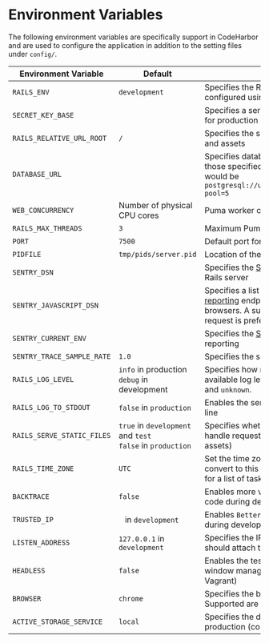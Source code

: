 # Environment Variables

The following environment variables are specifically support in CodeHarbor and are used to configure the application in addition to the setting files under `config/`.

| Environment Variable | Default | Description |  
|- |- |- |
| `RAILS_ENV` | `development` | Specifies the Rails environment which can be configured using the files in `config/environments` |  
| `SECRET_KEY_BASE` | ` ` | Specifies a server-side secret for Rails, must be set for production |  
| `RAILS_RELATIVE_URL_ROOT` | `/` | Specifies the subpath of the application, used for links and assets |  
| `DATABASE_URL` | ` ` | Specifies database parameters to use, rather than those specified in `config/database.yml`. A valid URL would be `postgresql://username:password@host:5432/database?pool=5` |  
| `WEB_CONCURRENCY` | Number of physical CPU cores | Puma worker count in production for cluster mode |
| `RAILS_MAX_THREADS` | `3` | Maximum Puma thread count per worker |  
| `PORT` | `7500` | Default port for the web server |
| `PIDFILE` | `tmp/pids/server.pid` | Location of the file to store the Puma process ID |
| `SENTRY_DSN` | ` ` | Specifies the [Sentry error reporting](https://sentry.io) endpoint for the Rails server |  
| `SENTRY_JAVASCRIPT_DSN` | ` `    | Specifies a list of comma-separated [Sentry error reporting](https://sentry.io) endpoints for the frontend used by browsers. A subdomain endpoint for the respective request is preferred, otherwise the first value is used. |  
| `SENTRY_CURRENT_ENV` | ` ` | Specifies the [Sentry](https://sentry.io) environment used for error reporting |  
| `SENTRY_TRACE_SAMPLE_RATE` | `1.0` | Specifies the sampling rate for traces in [Sentry](https://sentry.io) |  
| `RAILS_LOG_LEVEL` | `info` in production<br>`debug` in development | Specifies how many log messages to print. The available log levels are: `debug`, `info`, `warn`, `error`, `fatal`, and `unknown`. |  
| `RAILS_LOG_TO_STDOUT` | `false` in `production` | Enables the server to print log output to the command line |  
| `RAILS_SERVE_STATIC_FILES` | `true` in `development` and `test`<br>`false` in `production` | Specifies whether the Rails server should be able to handle requests for non-dynamic resources (e.g., assets) |  
| `RAILS_TIME_ZONE` | `UTC` | Set the time zone and make Active Record auto-convert to this zone for renderings. Run `rake -D time` for a list of tasks for finding time zone names. |
| `BACKTRACE` | `false` | Enables more verbose log output from framework code during debugging |  
| `TRUSTED_IP` | ` ` in `development`   | Enables `BetterErrors` for the given IP addresses during development |  
| `LISTEN_ADDRESS` | `127.0.0.1` in `development` | Specifies the IP address the Vagrant VM server should attach to during development |  
| `HEADLESS` | `false` | Enables the test environment to work without a window manager for feature tests (e.g., using Vagrant) |  
| `BROWSER` | `chrome` | Specifies the browser to be used for system tests. Supported are `chrome` or `firefox` |  
| `ACTIVE_STORAGE_SERVICE` | `local` | Specifies the default ActiveStorage backend in production (configured in [`config/storage.yml`](../config/storage.yml)). |  
